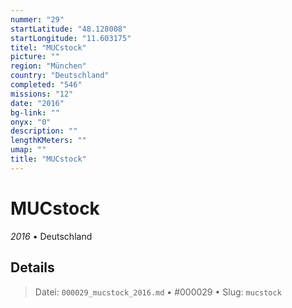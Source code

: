 ```yaml
---
nummer: "29"
startLatitude: "48.128008"
startLongitude: "11.603175"
titel: "MUCstock"
picture: ""
region: "München"
country: "Deutschland"
completed: "546"
missions: "12"
date: "2016"
bg-link: ""
onyx: "0"
description: ""
lengthKMeters: ""
umap: ""
title: "MUCstock"
---
```

# MUCstock

*2016* • Deutschland



## Details








> Datei: `000029_mucstock_2016.md` • #000029 • Slug: `mucstock`
